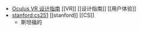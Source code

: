 - [Oculus VR 设计指南](https://fradser.notion.site/fradser/Oculus-VR-411a2bf02b134fd5bec4958eb3c5358b) [[VR]] [[设计指南]] [[用户体验]]
- [stanford:cs251](https://cs251.stanford.edu/syllabus.html) [[stanford]] [[CS]]
	- 斯坦福的